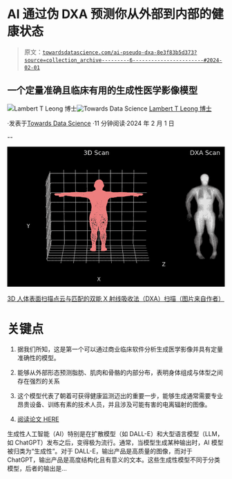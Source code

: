 # AI 通过伪 DXA 预测你从外部到内部的健康状态

> 原文：[`towardsdatascience.com/ai-pseudo-dxa-8e3f83b5d373?source=collection_archive---------6-----------------------#2024-02-01`](https://towardsdatascience.com/ai-pseudo-dxa-8e3f83b5d373?source=collection_archive---------6-----------------------#2024-02-01)

## 一个定量准确且临床有用的生成性医学影像模型

[](https://lambertleong.medium.com/?source=post_page---byline--8e3f83b5d373--------------------------------)![Lambert T Leong 博士](https://lambertleong.medium.com/?source=post_page---byline--8e3f83b5d373--------------------------------)[](https://towardsdatascience.com/?source=post_page---byline--8e3f83b5d373--------------------------------)![Towards Data Science](https://towardsdatascience.com/?source=post_page---byline--8e3f83b5d373--------------------------------) [Lambert T Leong 博士](https://lambertleong.medium.com/?source=post_page---byline--8e3f83b5d373--------------------------------)

·发表于[Towards Data Science](https://towardsdatascience.com/?source=post_page---byline--8e3f83b5d373--------------------------------) ·11 分钟阅读·2024 年 2 月 1 日

--

![](img/b6c1f5c2edf02f9d04e9f6d8607056b1.png)

[3D 人体表面扫描点云与匹配的双能 X 射线吸收法（DXA）扫描（图片来自作者）](https://www.lambertleong.com/projects/pseudo-dxa-gen-ai)

# **关键点**

1.  据我们所知，这是第一个可以通过商业临床软件分析生成医学影像并具有定量准确性的模型。

1.  能够从外部形态预测脂肪、肌肉和骨骼的内部分布，表明身体组成与体型之间存在强烈的关系

1.  这个模型代表了朝着可获得健康监测迈出的重要一步，能够生成通常需要专业昂贵设备、训练有素的技术人员，并且涉及可能有害的电离辐射的图像。

1.  [阅读论文 HERE](https://www.nature.com/articles/s43856-024-00434-w)

生成性人工智能（AI）特别是在扩散模型（如 DALL-E）和大型语言模型（LLM，如 ChatGPT）发布之后，变得极为流行。通常，当模型生成某种输出时，AI 模型被归类为“生成性”。对于 DALL-E，输出产品是高质量的图像，而对于 ChatGPT，输出产品是高度结构化且有意义的文本。这些生成性模型不同于分类模型，后者的输出是…
